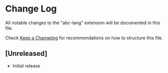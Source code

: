 # Change Log
All notable changes to the "abc-lang" extension will be documented in this file.

Check [Keep a Changelog](http://keepachangelog.com/) for recommendations on how to structure this file.

## [Unreleased]
- Initial release